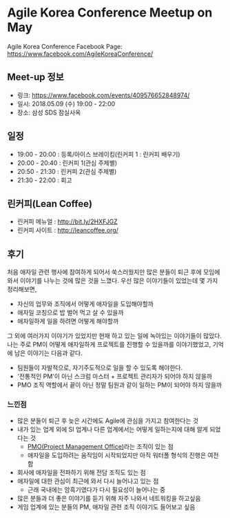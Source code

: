 # Agile Korea Conference Meetup on May

Agile Korea Conference Facebook Page: https://www.facebook.com/AgileKoreaConference/

## Meet-up 정보

- 링크: <https://www.facebook.com/events/409576652848974/>
- 일시: 2018.05.09 (수) 19:00 - 22:00
- 장소: 삼성 SDS 잠실사옥

## 일정

- 19:00 - 20:00 : 등록/아이스 브레이킹(린커피 1 : 린커피 배우기)
- 20:00 - 20:40 : 린커피 1(관심 주제별)
- 20:50 - 21:30 : 린커피 2(관심 주제별)
- 21:30 - 22:00 : 회고

## 린커피(Lean Coffee)

- 린커피 메뉴얼 : <http://bit.ly/2HXFJGZ>
- 린커피 사이트 : <http://leancoffee.org/>

## 후기

처음 애자일 관련 행사에 참여하게 되어서 쑥스러웠지만 많은 분들이 퇴근 후에 모임에 와서 이야기를 나누는 것에 많은 것을 느꼈다. 우선 많은 이야기들이 있었는데 몇 가지 정리해보면,

- 자신의 업무와 조직에서 어떻게 애자일을 도입해야할까
- 애자일 코칭으로 밥 벌어 먹고 살 수 있을까
- 애자일하게 일을 하려면 어떻게 해야할까

그 외에 여러가지 이야기가 있었지만 현재 하고 있는 일에 녹아있는 이야기들이 많았다.  
나는 주로 PM이 어떻게 애자일하게 프로젝트를 진행할 수 있을까를 이야기했었고, 기억에 남은 이야기는 다음과 같다.

- 팀원들이 자발적으로, 자기주도적으로 일을 할 수 있도록 해야한다.
- '전통적인 PM'이 아닌 스크럼 마스터 + 프로젝트 관리자가 되어야 하지 않을까
- PMO 조직 역할에서 끝이 아닌 정말 팀원과 같이 일하는 PM이 되어야 하지 않을까

### 느낀점

- 많은 분들이 퇴근 후 늦은 시간에도 Agile에 관심을 가지고 참여한다는 것
- 내가 있는 업계 외에 SI 업계나 다른 업계에서는 어떻게 일하는지에 대해 알게 되었다는 것
  - [PMO(Project Management Office)][1]라는 조직이 있는 점
  - 애자일을 도입하려는 움직임이 시작되었지만 아직 워터폴 형식의 진행은 여전함
- 회사에 애자일을 전파하기 위해 전담 조직도 있는 점
- 애자일에 대한 관심이 최근에 와서 다시 늘어나고 있는 점
  - 근래 국내에는 암흑기였다가 다시 필요성이 늘어나는 중
- 많은 분들과 더 좋은 이야기를 듣기 위해 자주 나와서 네트워킹을 하고싶음
- 게임 업계에 있는 분들의 PM, 애자일 관련 조직 이야기도 들어보고 싶음


[1]: https://ko.wikipedia.org/wiki/%ED%94%84%EB%A1%9C%EC%A0%9D%ED%8A%B8_%EA%B4%80%EB%A6%AC_%EC%A1%B0%EC%A7%81